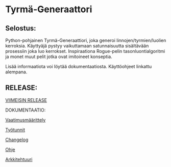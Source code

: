 # Tyrmä-Generaattori

## Selostus:

Python-pohjainen Tyrmä-Generaattiori, joka generoi linnojen/tyrmien/luolien kerroksia.
Käyttyäjä pystyy vaikuttamaan satunnaisuutta sisältävään prosessiin joka luo kerrokset.
Inspiraationa Rogue-pelin tasonluontialgoritmi ja monet muut pelit jotka ovat imitoineet konseptia.

Lisää informaatiota voi löytää dokumentaatiosta.
Käyttöohjeet linkattu alempana.

## RELEASE:

[VIIMEISIN RELEASE](https://github.com/GlobalYam/Python-Tyrma-Generaattori/releases)
 
DOKUMENTAATIO:

[Vaatimusmäärittely](https://github.com/GlobalYam/AarninOlioSimulaattori-Python/blob/main/dokumentaatio/vaatimusmaarittely.md)

[Työtunnit](https://github.com/GlobalYam/AarninOlioSimulaattori-Python/blob/main/dokumentaatio/työtunnit.md)

[Changelog](https://github.com/GlobalYam/AarninOlioSimulaattori-Python/blob/main/dokumentaatio/changelog.md)

[Ohje](https://github.com/GlobalYam/AarninOlioSimulaattori-Python/blob/main/dokumentaatio/guide.md)

[Arkkitehtuuri](https://github.com/GlobalYam/AarninOlioSimulaattori-Python/blob/main/dokumentaatio/arkkitehtuuri.md)
